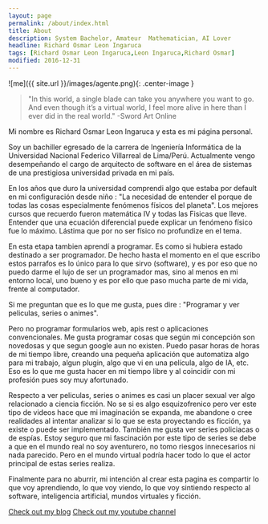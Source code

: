 ```yaml
---
layout: page
permalink: /about/index.html
title: About
description: System Bachelor, Amateur  Mathematician, AI Lover
headline: Richard Osmar Leon Ingaruca
tags: [Richard Osmar Leon Ingaruca,Leon Ingaruca,Richard Osmar]
modified: 2016-12-31 
---
```


![me]({{ site.url }}/images/agente.png){: .center-image }

>"In this world, a single blade can take you anywhere you want to go. And even though it’s a virtual world, I feel more alive in here than I ever did in the real world."
-Sword Art Online

Mi nombre es Richard Osmar Leon Ingaruca y esta es mi página personal. 

Soy un bachiller egresado de la carrera de Ingeniería Informática de la Universidad Nacional Federico Villarreal de Lima/Perú. Actualmente vengo desempeñando el cargo de arquitecto de software en el área de sistemas de una prestigiosa universidad privada en mi país.

En los años que duro la universidad comprendi algo que estaba por default en mi configuración desde niño : "La necesidad de entender el porque de todas las cosas especialmente fenómenos físicos del planeta". Los mejores cursos que recuerdo fueron matemática IV y todas las Fisicas que lleve. Entender que una ecuación diferencial puede explicar un fenómeno físico fue lo máximo. Lástima que por no ser físico no profundize en el tema.

En esta etapa tambien aprendí a programar. Es como si hubiera estado destinado a ser programador. De hecho hasta el momento en el que escribo estos parrafos es lo único para lo que sirvo (software), y es por eso que no puedo darme el lujo de ser un programador mas, sino al menos en mi entorno local, uno bueno y es por ello que paso mucha parte de mi vida, frente al computador.

Si me preguntan que es lo que me gusta, pues dire : "Programar y ver peliculas, series o animes". 

Pero no programar formularios web, apis rest o aplicaciones convencionales.  Me gusta programar cosas que según mi concepción son novedosas y que segun google aun no existen. Puedo pasar horas de horas de mi tiempo libre, creando una pequeña aplicación que automatiza algo para mi trabajo, algun plugin, algo que vi en una película, algo de IA, etc. Eso es lo que me gusta hacer en mi tiempo libre y al coincidir con mi profesión pues soy muy afortunado.

Respecto a ver peliculas, series o animes es casi un placer sexual ver algo relacionado a ciencia ficción. No se si es algo esquizofrenico pero ver este tipo de videos hace que mi imaginación se expanda, me abandone o cree realidades al intentar analizar si lo que se esta proyectando es ficción, ya existe o puede ser implementado. También me gusta ver series policiacas o de espías. Estoy seguro que mi fascinación por este tipo de series se debe a que en el mundo real no soy aventurero, no tomo riesgos innecesarios ni nada parecido. Pero en el mundo virtual podría hacer todo lo que el actor principal de estas series realiza.

Finalmente para no aburrir, mi intención al crear esta pagina es compartir lo que voy aprendiendo, lo que voy viendo, lo que voy sintiendo respecto al software, inteligencia artificial, mundos virtuales y ficción.

<a markdown="0" href="{{ site.url }}" class="btn">Check out my blog</a> 
<a markdown="0" href="https://www.youtube.com/user/ZERL1NG" class="btn">Check out my youtube channel</a> 
